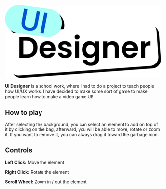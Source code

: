 ![UI Designer](https://github.com/TanguyDoStuff/UIDesigner/blob/main/Assets/logo.svg)

**UI Designer** is a school work, where I had to do a project to teach people how UI/UX works. I have decided to make some sort of game to make people learn how to make a video game UI!

## How to play

After selecting the background, you can select an element to add on top of it by clicking on the bag, afterward, you will be able to move, rotate or zoom it.
If you want to remove it, you can always drag it toward the garbage icon.

## Controls

**Left Click:** Move the element

**Right Click:** Rotate the element

**Scroll Wheel:** Zoom in / out the element
